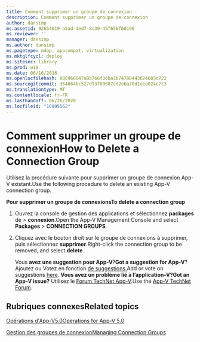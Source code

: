 ```yaml
---
title: Comment supprimer un groupe de connexion
description: Comment supprimer un groupe de connexion
author: dansimp
ms.assetid: 92654019-a5ad-4ed7-8c39-45f658f60196
ms.reviewer: ''
manager: dansimp
ms.author: dansimp
ms.pagetype: mdop, appcompat, virtualization
ms.mktglfcycl: deploy
ms.sitesec: library
ms.prod: w10
ms.date: 06/16/2016
ms.openlocfilehash: 888966047a8b766f36ba1b74788443024603c722
ms.sourcegitcommit: 354664bc527d93f80687cd2eba70d1eea024c7c3
ms.translationtype: MT
ms.contentlocale: fr-FR
ms.lasthandoff: 06/26/2020
ms.locfileid: "10805562"
---
```

# <span data-ttu-id="085e7-103">Comment supprimer un groupe de connexion</span><span class="sxs-lookup"><span data-stu-id="085e7-103">How to Delete a Connection Group</span></span>


<span data-ttu-id="085e7-104">Utilisez la procédure suivante pour supprimer un groupe de connexion App-V existant.</span><span class="sxs-lookup"><span data-stu-id="085e7-104">Use the following procedure to delete an existing App-V connection group.</span></span>

**<span data-ttu-id="085e7-105">Pour supprimer un groupe de connexions</span><span class="sxs-lookup"><span data-stu-id="085e7-105">To delete a connection group</span></span>**

1.  <span data-ttu-id="085e7-106">Ouvrez la console de gestion des applications et sélectionnez **packages** de &gt; **connexion**.</span><span class="sxs-lookup"><span data-stu-id="085e7-106">Open the App-V Management Console and select **Packages** &gt; **CONNECTION GROUPS**.</span></span>

2.  <span data-ttu-id="085e7-107">Cliquez avec le bouton droit sur le groupe de connexions à supprimer, puis sélectionnez **supprimer**.</span><span class="sxs-lookup"><span data-stu-id="085e7-107">Right-click the connection group to be removed, and select **delete**.</span></span>

    <span data-ttu-id="085e7-108">Vous **avez une suggestion pour App-V**?</span><span class="sxs-lookup"><span data-stu-id="085e7-108">**Got a suggestion for App-V**?</span></span> <span data-ttu-id="085e7-109">Ajoutez ou Votez en fonction [de suggestions.](http://appv.uservoice.com/forums/280448-microsoft-application-virtualization)</span><span class="sxs-lookup"><span data-stu-id="085e7-109">Add or vote on suggestions [here](http://appv.uservoice.com/forums/280448-microsoft-application-virtualization).</span></span> **<span data-ttu-id="085e7-110">Vous avez un problème lié à l’application-V?</span><span class="sxs-lookup"><span data-stu-id="085e7-110">Got an App-V issue?</span></span>** <span data-ttu-id="085e7-111">Utilisez le [Forum TechNet App-V](https://social.technet.microsoft.com/Forums/home?forum=mdopappv).</span><span class="sxs-lookup"><span data-stu-id="085e7-111">Use the [App-V TechNet Forum](https://social.technet.microsoft.com/Forums/home?forum=mdopappv).</span></span>

## <span data-ttu-id="085e7-112">Rubriques connexes</span><span class="sxs-lookup"><span data-stu-id="085e7-112">Related topics</span></span>


[<span data-ttu-id="085e7-113">Opérations d'App-V5.0</span><span class="sxs-lookup"><span data-stu-id="085e7-113">Operations for App-V 5.0</span></span>](operations-for-app-v-50.md)

[<span data-ttu-id="085e7-114">Gestion des groupes de connexion</span><span class="sxs-lookup"><span data-stu-id="085e7-114">Managing Connection Groups</span></span>](managing-connection-groups.md)

 

 





